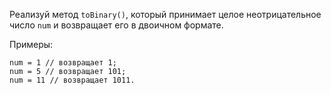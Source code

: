 Реализуй метод `toBinary()`, который принимает целое неотрицательное число `num` и возвращает его в двоичном формате.

Примеры:

```
num = 1 // возвращает 1;
num = 5 // возвращает 101;
num = 11 // возвращает 1011.
```